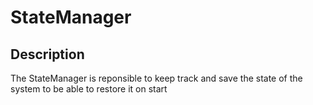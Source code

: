 # StateManager

## Description

The StateManager is reponsible to keep track and save the state of the system to be able to restore it on start
